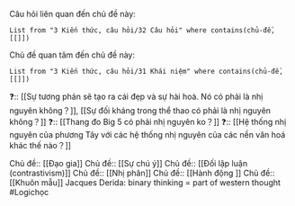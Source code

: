 Câu hỏi liên quan đến chủ đề này:
```dataview
List from "3 Kiến thức, câu hỏi/32 Câu hỏi" where contains(chủ-đề,[[]]) 
```

Chủ đề quan tâm đến chủ đề này:
```dataview
List from "3 Kiến thức, câu hỏi/31 Khái niệm" where contains(chủ-đề,[[]]) 
```
 
❓:: [[Sự tương phản sẽ tạo ra cái đẹp và sự hài hoà. Nó có phải là nhị nguyên không？]], [[Sự đối kháng trong thể thao có phải là nhị nguyên không？]] 
❓:: [[Thang đo Big 5 có phải nhị nguyên ko？]] 
❓:: [[Hệ thống nhị nguyên của phương Tây với các hệ thống nhị nguyên của các nền văn hoá khác thế nào？]]

Chủ đề:: [[Đạo gia]]
Chủ đề:: [[Sự chú ý]]
Chủ đề:: [[Đối lập luận (contrastivism)]]
Chủ đề:: [[Nhị phân]]
Chủ đề:: [[Hành động ]]
Chủ đề:: [[Khuôn mẫu]]
Jacques Derida: binary thinking = part of western thought
#Logichọc 
